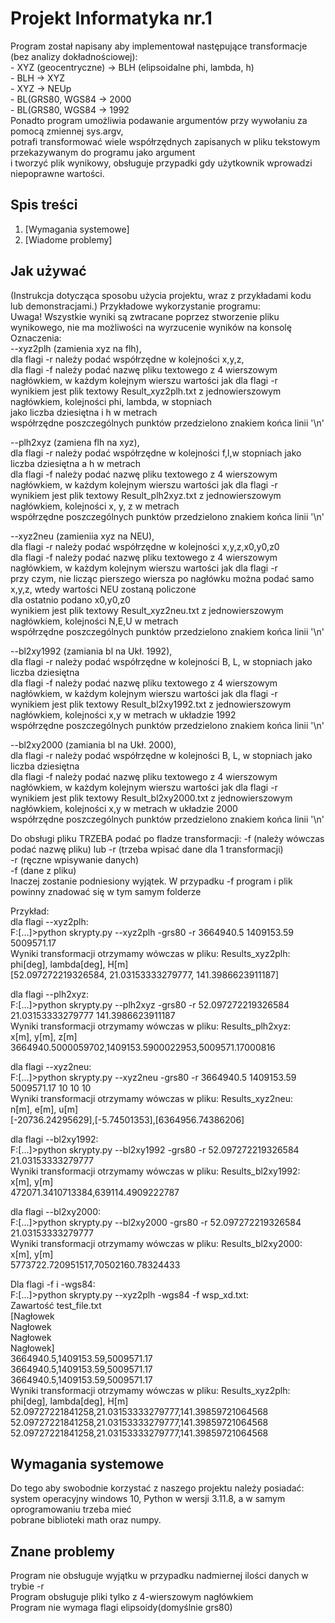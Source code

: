 # Projekt Informatyka nr.1

Program został napisany aby implementował następujące transformacje (bez analizy dokładnościowej):      
    - XYZ (geocentryczne) -> BLH (elipsoidalne phi, lambda, h)     
    - BLH -> XYZ        
    - XYZ -> NEUp      
    - BL(GRS80, WGS84 -> 2000        
    - BL(GRS80, WGS84 -> 1992    
Ponadto program umożliwia podawanie argumentów przy wywołaniu za pomocą zmiennej sys.argv,     
potrafi transformować wiele współrzędnych zapisanych w pliku tekstowym przekazywanym do programu jako argument        
i tworzyć plik wynikowy, obsługuje przypadki gdy użytkownik wprowadzi niepoprawne wartości.       

## Spis treści    


1. [Wymagania systemowe]      
2. [Wiadome problemy]       




## Jak używać    

(Instrukcja dotycząca sposobu użycia projektu, wraz z przykładami kodu lub demonstracjami.) Przykładowe wykorzystanie programu:   
Uwaga! Wszystkie wyniki są zwtracane poprzez stworzenie pliku wynikowego, nie ma  możliwości na wyrzucenie wyników na konsolę       
Oznaczenia:   
--xyz2plh (zamienia xyz na flh),    
dla flagi -r należy podać współrzędne w kolejności x,y,z,   
dla flagi -f należy podać nazwę pliku textowego z 4 wierszowym nagłówkiem, w każdym kolejnym wierszu wartości jak dla flagi -r  
wynikiem jest plik textowy Result_xyz2plh.txt z jednowierszowym nagłówkiem, kolejności phi, lambda, w stopniach      
 jako liczba dziesiętna i h w metrach    
współrzędne poszczególnych punktów przedzielono znakiem końca linii '\n'    
   
--plh2xyz (zamiena flh na xyz),   
dla flagi -r należy podać współrzędne w kolejności f,l,w stopniach jako liczba dziesiętna a h w metrach   
dla flagi -f należy podać nazwę pliku textowego z 4 wierszowym nagłówkiem, w każdym kolejnym wierszu  wartości jak dla flagi -r  
wynikiem jest plik textowy Result_plh2xyz.txt z jednowierszowym nagłówkiem, kolejności x, y, z w metrach    
współrzędne poszczególnych punktów przedzielono znakiem końca linii '\n'    
    
--xyz2neu (zamieniia xyz na NEU),    
dla flagi -r należy podać współrzędne w kolejności x,y,z,x0,y0,z0   
dla flagi -f należy podać nazwę pliku textowego z 4 wierszowym nagłówkiem, w każdym kolejnym wierszu  wartości jak dla flagi -r   
przy czym, nie licząc pierszego wiersza po nagłówku można podać samo x,y,z, wtedy wartości NEU zostaną policzone   
dla ostatnio podano x0,y0,z0    
wynikiem jest plik textowy Result_xyz2neu.txt z jednowierszowym nagłówkiem, kolejności N,E,U w metrach  	   
współrzędne poszczególnych punktów przedzielono znakiem końca linii '\n'   
    
--bl2xy1992 (zamiania bl na Ukł. 1992),   
dla flagi -r należy podać współrzędne w kolejności B, L, w stopniach jako liczba dziesiętna  
dla flagi -f należy podać nazwę pliku textowego z 4 wierszowym nagłówkiem, w każdym kolejnym wierszu  wartości jak dla flagi -r  
wynikiem jest plik textowy Result_bl2xy1992.txt z jednowierszowym nagłówkiem, kolejności x,y w metrach w układzie 1992  
współrzędne poszczególnych punktów przedzielono znakiem końca linii '\n'   
   
  
--bl2xy2000 (zamiania bl na Ukł. 2000),  
dla flagi -r należy podać współrzędne w kolejności B, L, w stopniach jako liczba dziesiętna  
dla flagi -f należy podać nazwę pliku textowego z 4 wierszowym nagłówkiem, w każdym kolejnym wierszu  wartości jak dla flagi -r  
wynikiem jest plik textowy Result_bl2xy2000.txt z jednowierszowym nagłówkiem, kolejności x,y w metrach w układzie 2000  
współrzędne poszczególnych punktów przedzielono znakiem końca linii '\n'   
     
  
Do obsługi pliku TRZEBA podać po fladze transformacji: -f (należy wówczas podać nazwę pliku) lub -r (trzeba wpisać dane dla 1 transformacji)       
	-r (ręczne wpisywanie danych)    
	-f (dane z pliku)    
 Inaczej zostanie podniesiony wyjątek.
 W przypadku -f program i plik powinny znadować się w tym samym folderze 

Przykład:   
dla flagi --xyz2plh:     
F:\[...]>python skrypty.py --xyz2plh -grs80 -r 3664940.5 1409153.59 5009571.17    
Wyniki transformacji otrzymamy wówczas w pliku: Results_xyz2plh:    
phi[deg],        lambda[deg],          H[m]      
[52.097272219326584, 21.03153333279777, 141.3986623911187]       
  
dla flagi --plh2xyz:      
F:\[...]>python skrypty.py --plh2xyz -grs80 -r 52.097272219326584 21.03153333279777 141.3986623911187    
Wyniki transformacji otrzymamy wówczas w pliku: Results_plh2xyz:     
x[m],        y[m],          z[m]     
3664940.5000059702,1409153.5900022953,5009571.17000816        
  
dla flagi --xyz2neu:      
F:\[...]>python skrypty.py --xyz2neu -grs80 -r 3664940.5 1409153.59 5009571.17 10 10 10        
Wyniki transformacji otrzymamy wówczas w pliku: Results_xyz2neu:      
n[m],        e[m],          u[m]    
[-20736.24295629],[-5.74501353],[6364956.74386206]  
  
dla flagi --bl2xy1992:       
F:\[...]>python skrypty.py --bl2xy1992 -grs80 -r 52.097272219326584 21.03153333279777  
Wyniki transformacji otrzymamy wówczas w pliku: Results_bl2xy1992:     
x[m],        y[m]    
472071.3410713384,639114.4909222787     
  
dla flagi --bl2xy2000:    
F:\[...]>python skrypty.py --bl2xy2000 -grs80 -r 52.097272219326584 21.03153333279777   
Wyniki transformacji otrzymamy wówczas w pliku: Results_bl2xy2000:       
x[m],        y[m]    
5773722.720951517,70502160.78324433    
  
Dla flagi -f i -wgs84:  
F:[...]>python skrypty.py --xyz2plh -wgs84 -f wsp_xd.txt:  
Zawartość test_file.txt  
[Nagłowek    
Nagłowek   
Nagłowek    
Nagłowek]    
3664940.5,1409153.59,5009571.17  
3664940.5,1409153.59,5009571.17      
3664940.5,1409153.59,5009571.17     
Wyniki transformacji otrzymamy wówczas w pliku: Results_xyz2plh:     
phi[deg],        lambda[deg],          H[m]  
52.09727221841258,21.03153333279777,141.39859721064568  
52.09727221841258,21.03153333279777,141.39859721064568  
52.09727221841258,21.03153333279777,141.39859721064568  
   
## Wymagania systemowe       
  
Do tego aby swobodnie korzystać z naszego projektu należy posiadać: system operacyjny windows 10, Python w wersji 3.11.8, a w samym oprogramowaniu trzeba mieć  
 pobrane biblioteki math oraz numpy.     
  
## Znane problemy     
Program nie obsługuje wyjątku w przypadku nadmiernej ilości danych w trybie -r     
Program obsługuje pliki tylko z 4-wierszowym nagłówkiem     
Program nie wymaga flagi elipsoidy(domyślnie grs80)    
    


